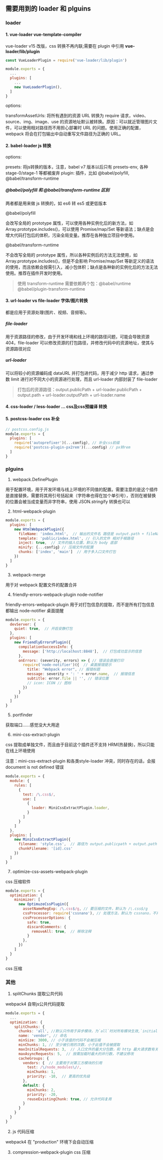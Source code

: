 ## 需要用到的 loader 和 plguins

### loader

#### 1. vue-loader vue-template-compiler

vue-loader v15 改版，css 转换不再内联;需要在 plugin 中引用 **vue-loader/lib/plugin**

```javascript
const VueLoaderPlugin = require('vue-loader/lib/plugin')

module.exports = {
  ...
  plugins: [
    ...
    new VueLoaderPlugin(),
  ]
}
```

options:

transformAssetUrls: 将所有遇到的资源 URL 转换为 require 请求，video、source、img、image、use 的资源地址默认被转换。原因：可以就近管理图片文件，可以使用相对路径而不用担心部署时 URL 的问题。使用正确的配置，webpack 将会在打包输出中自动重写文件路径为正确的 URL。

#### 2. babel-loader js 转换

options:

  presets: 将js转换的版本，注意，babel v7 版本以后只有 presets-env, 各种 stage-0/stage-1 等都被废弃
  plugin: 插件，比如 @babel/polyfill, @babel/transform-runtime

##### @babel/polyfill 和 @babel/transform-runtime 区别

两者都是用来做 js 转换的，如 es6 转 es5 或更低版本

@babel/polyfill

会改写全局的 prototype 属性，可以使用各种实例化后的新方法，如 Array.prototype.includes()，可以使用 Promise/map/Set 等新语法；缺点是会增大代码打包后的体积，污染全局变量。推荐在各种独立项目中使用。

@babel/transform-runtime

不会改写全局的 prototype 属性，所以各种实例后的方法无法使用，如 Array.prototype.includes()，但是不会影响 Promise/map/Set 等新定义的语法的使用，而且依赖会按需引入，减小包体积；缺点是各种新的实例化后的方法无法使用。推荐在插件开发时使用。

> 使用 transform-runtime 需要依赖两个包：@babel/runtime  @babel/plugin-transform-runtime


#### 3. url-loader vs file-loader 字体/图片转换

都是应用于资源处理(图片、视频、音频等)。

##### file-loader

用于资源路径的修改，由于开发环境和线上环境的路径问题，可能会导致资源 404，file-loader 可以修改资源的打包路径，并修改代码中的资源地址，使其与资源路径对应

##### url-loader

可以将较小的资源编码成 dataURL 并打包进代码，用于减少 http 请求，通过参数 limit 进行对不同大小的资源进行处理，而且 url-loader 内部封装了 file-loader

> 打包后的资源路径：output.publicPath + url-loader.publicPath + output.path + url-loader.outputPath + url-loader.name

#### 4. css-loader / less-loader ... css及css预编译 转换
#### 5. postcss-loader   css 补全

```javascript
// postcss.config.js
module.exports = {
  plugins: [
    require('autoprefixer')(...config), // 补全css前缀
    require('postcss-plugin-px2rem')(...config) // px转rem
  ]
}
```

### plguins
1. webpack.DefinePlugin

用于配置环境，用于开发环境与线上环境的不同值的配置。需要注意的是这个插件是直接替换，需要将其用引号括起来（字符串也得在加个单引号），否则在被替换的位置会被当成变量而非字符串，使用 JSON.stringify 转换也可以

2. html-webpack-plugin

```javascript
module.exports = {
  plugins: [
    new HtmlWebpackPlugin({
      fileName: 'index.html',  // 输出的文件名 路径是 output.path + fileName
      template: 'public/index.html', // 引入的文件 相对于根路径
      inject: true,  // 文件的插入位置，默认为 body 底部
      minify: {...config} // 压缩文件的配置
      chunks: ['index', 'main']  // 用于多入口文件打包
    })
  ]
}
```

3. webpack-merge

用于对 webpack 配置文件的配置合并

4. friendly-errors-webpack-plugin  node-notifier

friendly-errors-webpack-plugin 用于对打包信息的提取，而不是所有打包信息都输出
node-notifier 桌面提醒

```javascript
module.exports = {
  devServer: {
    quiet: true,  // 开启安静打包
  },
  plugins: [
    new FriendlyErrorsPlugin({
      compilationSuccessInfo: {
        message: ['http://localhost:8848'],  // 打包成功显示的信息
      },
      onErrors: (severity, errors) => { // 错误会直接打印
        require('node-notifier')({  // 桌面报错提示
          title: "Webpack error", // 报错标题
          message: severity + ': ' + error.name,  // 报错信息
          subtitle: error.file || '', // 错误位置
          // icon: ICON // 图标
        })
      }
    })
  ]
}
```

5. portfinder

获取端口……感觉没大大用途

6. mini-css-extract-plugin

css 提取成单独文件，而且由于目前这个插件还不支持 HRM(热替换)，所以只能在线上环境使用

注意：mini-css-extract-plugin 和各类style-loader 冲突，同时存在的话，会报 document is not defined 错误

```javascript
module.exports = {
  module: {
    rules: [
      {
        test: /\.css$/,
        use: [
          {
            loader: MiniCssExtractPlugin.loader,
          }
        ]
      }
    ]
  },
  plugins: [
    new MiniCssExtractPlugin({
      filename: 'style.css',  // 路径为 output.publicpath + output.path + filename
      chunkFilename: '[id].css'
    })
  ]
}
```

7. optimize-css-assets-webpack-plugin

css 压缩软件

```javascript
module.exports = {
  optimization: {
    minimizer: [
      new OptimuzeCssPlugin({
        assetNameRegExp: /\.css$/g, // 要压缩的文件，默认为 /\.css$/g
        cssProcessor: require('cssnano'), // 处理方法，默认为 cssnano，不用自己重新引入 cssnano
        cssProcessorOptions: {
          safe: true,
          discardComments: {
            removeAll: true,  // 移除注释
          }
        },
      })
    ]
  }
}
```

css 压缩

### 其他

1. splitChunks 提取公共代码

webpack4 自带js公共代码提取

```javascript
module.exports = {
  ...
  optimization: {
    splitChunks: {
      chunks: 'all', //默认只作用于异步模块，为`all`时对所有模块生效,`initial`对同步模块有效
      name: 'vendor', // 命名
      minSize: 3000, // 小于该值的代码不会被压缩
      minChunks: 1, // 至少被引用的次数，小于此值不会被提取
      maxInitialRequests: 3,  // 入口文件的最大分包数，和 http 最大请求数有关，不建议修改
      maxAsyncRequests: 5,  // 按需加载时最大的并行数，不建议修改
      cacheGroups: {
        vendors: {  // 主要用于对第三方模块的引用
          test: /\/node_modules\//,
          minChunks: 1,
          priority: -10,  // 更高的优先级
        },
        default: {
          minChunks: 2,
          priority: -20,
          reuseExistingChunk: true, // 允许代码复用
        }
      }
    }
  }
}
```

2. js 代码压缩

webpack4 在 "production" 环境下会自动压缩

3. compression-webpack-plugin css 压缩
